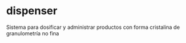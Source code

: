 # dispenser
Sistema para dosificar y administrar productos con forma cristalina de granulometría no fina
